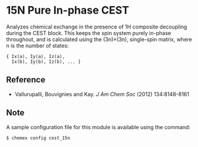 # 15N Pure In-phase CEST

Analyzes chemical exchange in the presence of 1H composite decoupling during
the CEST block. This keeps the spin system purely in-phase throughout, and is
calculated using the (3n)×(3n), single-spin matrix, where n is the number of
states:

    { Ix(a), Iy(a), Iz(a),
      Ix(b), Iy(b), Iz(b), ... }

## Reference

  - Vallurupalli, Bouvignies and Kay. *J Am Chem Soc* (2012) 134:8148-8161


## Note

A sample configuration file for this module is available using the command:

    $ chemex config cest_15n
